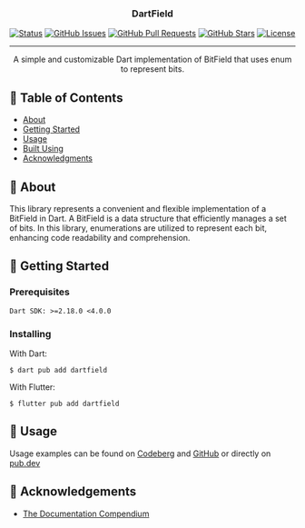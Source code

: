 <h3 align="center">DartField</h3>

<div align="center">

[![Status](https://img.shields.io/badge/status-active-success.svg)]()
[![GitHub Issues](https://img.shields.io/github/issues/Kasefuchs/dartfield.svg)](https://github.com/Kasefuchs/dartfield/issues)
[![GitHub Pull Requests](https://img.shields.io/github/issues-pr/Kasefuchs/dartfield.svg)](https://github.com/Kasefuchs/dartfield/pulls)
[![GitHub Stars](https://img.shields.io/github/stars/Kasefuchs/dartfield.svg)](https://github.com/Kasefuchs/dartfield/stargazers)
[![License](https://img.shields.io/badge/license-MIT-blue.svg)](/LICENSE)

</div>

---

<p align="center"> A simple and customizable Dart implementation of BitField that uses enum to represent bits.
    <br> 
</p>

## 📝 Table of Contents

- [About](#about)
- [Getting Started](#getting_started)
- [Usage](#usage)
- [Built Using](#built_using)
- [Acknowledgments](#acknowledgement)

## 🧐 About <a name = "about"></a>

This library represents a convenient and flexible implementation of a BitField in Dart. A BitField is a data structure
that efficiently manages a set of bits. In this library, enumerations are utilized to represent each bit,
enhancing code readability and comprehension.

## 🏁 Getting Started <a name = "getting_started"></a>

### Prerequisites

```
Dart SDK: >=2.18.0 <4.0.0
```

### Installing

With Dart:

```shell
$ dart pub add dartfield
```

With Flutter:

```shell
$ flutter pub add dartfield
```

## 🎈 Usage <a name="usage"></a>

Usage examples can be found on [Codeberg](https://codeberg.org/kasefuchs/dartfield/src/branch/main/example) and [GitHub](https://github.com/kasefuchs/dartfield/tree/main/example) or directly on [pub.dev](https://pub.dev/packages/dartfield/example)

## 🎉 Acknowledgements <a name = "acknowledgement"></a>

- [The Documentation Compendium](https://github.com/Kasefuchs/dartfield)